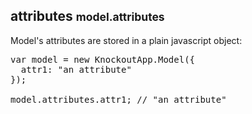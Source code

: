 <h2 class="page-header">attributes <small>model.attributes</small></h2>

Model's attributes are stored in a plain javascript object:

<pre class="prettyprint">
var model = new KnockoutApp.Model({
  attr1: "an attribute"
});

model.attributes.attr1; // "an attribute"
</pre>